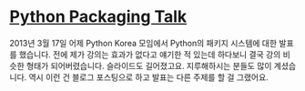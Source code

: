 [Python Packaging Talk][source]
===============================

<script async class="speakerdeck-embed" data-id="4f863e4070f6013098d412313918245d" data-ratio="1.33333333333333" src="//speakerdeck.com/assets/embed.js"></script>

2013년 3월 17일 어제 Python Korea 모임에서 Python의 패키지 시스템에 대한 발표를 했습니다. 전에 제가 강의는 효과가 없다고 얘기한 적 있는데 하다보니 결국 강의 비슷한 형태가 되어버렸습니다. 슬라이드도 길어졌고요. 지루해하시는 분들도 많이 계셨습니다. 역시 이런 건 블로그 포스팅으로 하고 발표는 다른 주제를 할 걸 그랬어요.

[source]: https://speakerdeck.com/minhee/python-packaging
